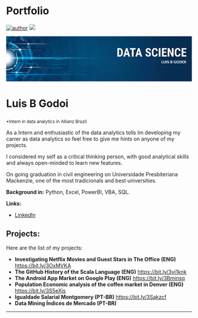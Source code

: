# Portfolio
[![author](https://img.shields.io/badge/author-LuisBGodoi-red.svg)](https://www.linkedin.com/in/LuisBGodoi) [![](https://img.shields.io/badge/python-3.7+-blue.svg)](https://www.python.org/downloads/release/python-365/) 

<p align="center">
  <img src="banner.png" >
</p>

# Luis B Godoi
<sub>*Intern in data analytics in Allianz Brazil</sub>

As a Intern and enthusiastic of the data analytics tolls Im developing my carrer as data analytics so feel free to give me hints on anyone of my projects.

I considered my self as a critical thinking person, with good analytical skills and always open-minded to learn new features.

On going graduation in civil engineering on Universidade Presbiteriana Mackenzie, one of the most tradicionals and best universities.

**Background in:** Python, Excel, PowerBI, VBA, SQL.

**Links:**
* [LinkedIn](https://www.linkedin.com/in/LuisBGodoi)


## Projects:
Here are the list of my projects:

* **Investigating Netflix Movies and Guest Stars in The Office (ENG)** https://bit.ly/3OxMVKA
* **The GitHub History of the Scala Language (ENG)** https://bit.ly/3vj1knk
* **The Android App Market on Google Play (ENG)** https://bit.ly/3Bminsq
* **Population Economic analysis of the coffee market in Denver (ENG)** https://bit.ly/3S5eXjs
* **Igualdade Salarial Montgomery (PT-BR)** https://bit.ly/3Sakzcf
* **Data Mining Índices de Mercado (PT-BR)**


---
